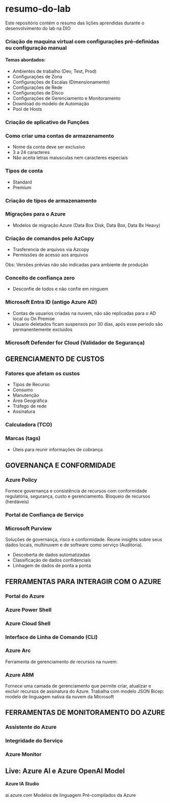 # resumo-do-lab
Este repositório contém o resumo das lições aprendidas durante o desenvolvimento do lab na DIO

### Criação de maquina virtual com configurações pré-definidas ou configuração manual

#### Temas abordados:
- Ambientes de trabalho (Dev, Test, Prod)
- Configurações de Zona
- Configurações de Escalas (Dimensionamento)
- Configurações de Rede
- Configurações de Disco
- Configurações de Gerenciamento e Monitoramento
- Download do modelo de Automação
- Pool de Hosts

### Criação de aplicativo de Funções

### Como criar uma contas de armazenamento
- Nome da conta deve ser exclusivo
- 3 a 24 caracteres
- Não aceita letras maiusculas nem caracteres especiais

### Tipos de conta
- Standard
- Premium

### Criação de tipos de armazenamento

### Migrações para o Azure
- Modelos de migração Azure (Data Box Disk, Data Box, Data Bx Heavy)

### Criação de comandos pelo AzCopy
- Trasferencia de arquivos via Azcopy
- Permissões de acesso aos arquivos

Obs: Versões prévias não são indicadas para ambiente de produção

### Conceito de confiança zero
- Desconfie de todos e não confie em ninguem

### Microsoft Entra ID (antigo Azure AD)
- Contas de usuarios criadas na nuvem, não são replicadas para o AD local ou On Premise
- Usuario deletados ficam suspensos por 30 dias, após esse período são permanentemente excluidos

### Microsoft Defender for Cloud (Validador de Segurança)

## GERENCIAMENTO DE CUSTOS

### Fatores que afetam os custos
- Tipos de Recurso
- Consumo
- Manutenção
- Área Geográfica
- Tráfego de rede
- Assinatura

### Calculadora (TCO)

### Marcas (tags)
- Úteis para reunir informações de cobrança

## GOVERNANÇA E CONFORMIDADE

### Azure Policy
Fornece governança e consistência de recursos com conformidade regulatória, segurança, custo e gerenciamento.
Bloqueio de recursos (herdáveis)

### Portal de Confiança de Serviço

### Microsoft Purview
Soluções de governança, risco  e conformidade. Reune insights sobre seus dados locais, multinuvem e de software como serviço (Auditoria).
- Descoberta de dados automatizadas
- Classificação de dados confidenciais
- Linhagem de dados de ponta a ponta

## FERRAMENTAS PARA INTERAGIR COM O AZURE

### Portal do Azure

### Azure Power Shell

### Azure Cloud Shell

### Interface de Linha de Comando (CLI)

### Azure Arc
Ferramenta de gerenciamento de recursos na nuvem.

### Azure ARM
Fornece uma camada de gerenciamento que permite criar, atualizar e excluir recursos de assinatura do Azure.
Trabalha com modelo JSON
Bicep: modelo de linguagem nativa da nuvem da Microsoft

## FERRAMENTAS DE MONITORAMENTO DO AZURE

### Assistente do Azure

### Integridade do Serviço

### Azure Monitor

## Live: Azure AI e Azure OpenAI Model

#### Azure IA Studio

ai.azure.com
Modelos de linguagem Pré-compilados da Azure
